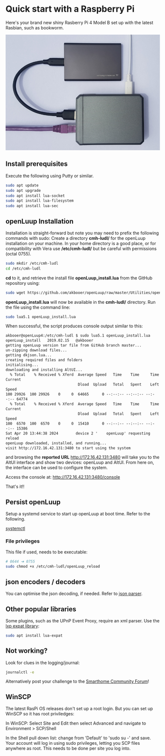 # Quick start with a Raspberry Pi

Here's your brand new shiny Rasberry Pi 4 Model B set up with the latest Rasbian, such as bookworm.

![Raspberry Pi 4B](images/raspberry-pi-4b.jpg " Raspberry-Pi-4B with a Samsung 500GB SSD")

## Install prerequisites
Execute the following using Putty or similar.

```bash
sudo apt update
sudo apt upgrade
sudo apt install lua-socket
sudo apt install lua-filesystem
sudo apt install lua-sec
```

## openLuup Installation
Installation is straight-forward but note you may need to prefix the following commands with sudo: Create a directory **cmh-ludl/** for the openLuup installation on your machine. In your home directory is a good place, or for compatibility with Vera use **/etc/cmh-ludl/** but be careful with permissions (octal 0755).

```bash
sudo mkdir /etc/cmh-ludl
cd /etc/cmh-ludl
```
**cd** to it, and retrieve the install file **openLuup_install.lua** from the GitHub repository using:

```bash
sudo wget https://github.com/akbooer/openLuup/raw/master/Utilities/openLuup_install.lua
```

**openLuup_install.lua** will now be available in the **cmh-ludl/** directory. Run the file using the command line:

```bash
sudo lua5.1 openLuup_install.lua
```

When successful, the script produces console output similar to this:

```text
akbooer@openLuup4:/etc/cmh-ludl $ sudo lua5.1 openLuup_install.lua
openLuup_install   2019.02.15   @akbooer
getting openLuup version tar file from GitHub branch master...
un-zipping download files...
getting dkjson.lua...
creating required files and folders
initialising...
downloading and installing AltUI...
  % Total    % Received % Xferd  Average Speed   Time    Time     Time  Current
                                 Dload  Upload   Total   Spent    Left  Speed
100 29926  100 29926    0     0  64665      0 --:--:-- --:--:-- --:--:-- 64774
  % Total    % Received % Xferd  Average Speed   Time    Time     Time  Current
                                 Dload  Upload   Total   Spent    Left  Speed
100  6570  100  6570    0     0  15410      0 --:--:-- --:--:-- --:--:-- 15386
Sat Apr 20 13:44:38 2024        device 2 '    openLuup' requesting reload
openLuup downloaded, installed, and running...
visit http://172.16.42.131:3480 to start using the system
```

and browsing the **reported URL** http://172.16.42.131:3480 will take you to the AltUI interface and show two devices: openLuup and AltUI. From here on, the interface can be used to configure the system.

Access the console at: http://172.16.42.131:3480/console

That's it!!

## Persist openLuup
Setup a systemd service to start up openLuup at boot time. Refer to the following.

[systemctl](/openluup?id=systemctl-with-etcsystemdsystemopenluupservice)

### File privileges
This file if used, needs to be executable:
```bash
# 0644 ➔ 0755
sudo chmod +x /etc/cmh-ludl/openLuup_reload
```

## json encoders / decoders
You can optimise the json decoding, if needed. Refer to [json parser](openluup-and-json.md).

## Other popular libraries
Some plugins, such as the UPnP Event Proxy, require an xml parser. Use the [lxp expat library](https://lunarmodules.github.io/luaexpat/index.html):
```bash
sudo apt install lua-expat
```

## Not working?
Look for clues in the logging/journal:
```bash
journalctl -e
```

Alternatively post your challenge to the [Smarthome Community Forum](https://smarthome.community/)!

## WinSCP
The latest RasPi OS releases don't set up a root login. But you can set up WinSCP so it has root priviledges:

In WinSCP:
Select Site and Edit then select Advanced and navigate to Environment > SCP/Shell

In the Shell pull down list: change from 'Default' to 'sudo su -' and save. Your account will log in using sudo privileges, letting you SCP files anywhere as root. This needs to be done per site you log into.

